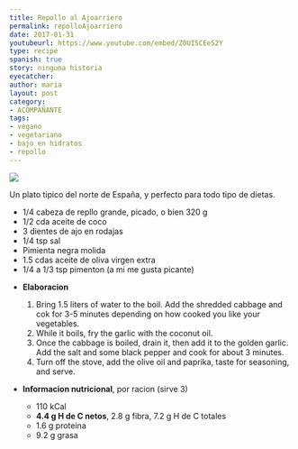 ```yaml
---
title: Repollo al Ajoarriero
permalink: repolloAjoarriero
date: 2017-01-31
youtubeurl: https://www.youtube.com/embed/Z0UISCEe52Y
type: recipe
spanish: true
story: ninguna historia
eyecatcher: 
author: maria
layout: post
category: 
- ACOMPAÑANTE
tags: 
- vegano
- vegetariano
- bajo en hidratos
- repollo
---
```


<img src= "https://farm1.staticflickr.com/300/32636002305_6167eec8d5_o_d.jpg" >

Un plato tipico del norte de España, y perfecto para todo tipo de dietas. 


<ul>
  <li>1/4 cabeza de repllo grande, picado, o bien 320 g</li>
  <li>1/2 cda aceite de coco</li>
  <li>3 dientes de ajo en rodajas</li>
  <li>1/4 tsp sal</li>
  <li>Pimienta negra molida</li>
  <li>1.5 cdas aceite de oliva virgen extra</li>
  <li>1/4 a 1/3 tsp pimenton (a mi me gusta picante)</li>
</ul>

* **Elaboracion**
  1. Bring 1.5 liters of water to the boil. Add the shredded cabbage and cok for 3-5 minutes depending on how cooked you like your vegetables. 
  2. While it boils, fry the garlic with the coconut oil.
  3. Once the cabbage is boiled, drain it, then add it to the golden garlic. Add the salt and some black pepper and cook for about 3 minutes. 
  4. Turn off the stove, add the olive oil and paprika, taste for seasoning, and serve.

* **Informacion nutricional**, por racion (sirve 3)
  * 110 kCal 
  * **4.4 g H de C netos**, 2.8 g fibra, 7.2 g H de C totales
  * 1.6 g proteina
  * 9.2 g grasa
